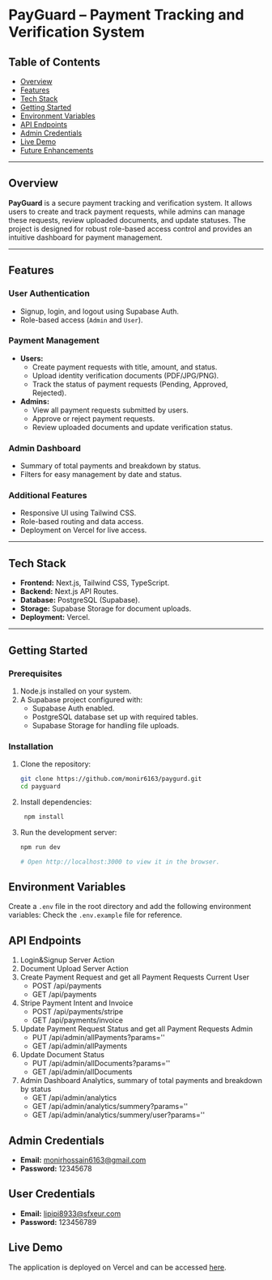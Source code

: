 # PayGuard – Payment Tracking and Verification System

## Table of Contents

- [Overview](#overview)
- [Features](#features)
- [Tech Stack](#tech-stack)
- [Getting Started](#getting-started)
- [Environment Variables](#environment-variables)
- [API Endpoints](#api-endpoints)
- [Admin Credentials](#admin-credentials)
- [Live Demo](#live-demo)
- [Future Enhancements](#future-enhancements)

---

## Overview

**PayGuard** is a secure payment tracking and verification system. It allows users to create and track payment requests, while admins can manage these requests, review uploaded documents, and update statuses. The project is designed for robust role-based access control and provides an intuitive dashboard for payment management.

---

## Features

### User Authentication

- Signup, login, and logout using Supabase Auth.
- Role-based access (`Admin` and `User`).

### Payment Management

- **Users:**
  - Create payment requests with title, amount, and status.
  - Upload identity verification documents (PDF/JPG/PNG).
  - Track the status of payment requests (Pending, Approved, Rejected).
- **Admins:**
  - View all payment requests submitted by users.
  - Approve or reject payment requests.
  - Review uploaded documents and update verification status.

### Admin Dashboard

- Summary of total payments and breakdown by status.
- Filters for easy management by date and status.

### Additional Features

- Responsive UI using Tailwind CSS.
- Role-based routing and data access.
- Deployment on Vercel for live access.

---

## Tech Stack

- **Frontend:** Next.js, Tailwind CSS, TypeScript.
- **Backend:** Next.js API Routes.
- **Database:** PostgreSQL (Supabase).
- **Storage:** Supabase Storage for document uploads.
- **Deployment:** Vercel.

---

## Getting Started

### Prerequisites

1. Node.js installed on your system.
2. A Supabase project configured with:
   - Supabase Auth enabled.
   - PostgreSQL database set up with required tables.
   - Supabase Storage for handling file uploads.

### Installation

1. Clone the repository:

   ```bash
   git clone https://github.com/monir6163/paygurd.git
   cd payguard
   ```

2. Install dependencies:
   ```bash
    npm install
   ```
3. Run the development server:

   ```bash
   npm run dev

   # Open http://localhost:3000 to view it in the browser.
   ```

## Environment Variables

Create a `.env` file in the root directory and add the following environment variables:
Check the `.env.example` file for reference.

## API Endpoints

1. Login&Signup Server Action
2. Document Upload Server Action
3. Create Payment Request and get all Payment Requests Current User
   - POST /api/payments
   - GET /api/payments
4. Stripe Payment Intent and Invoice
   - POST /api/payments/stripe
   - GET /api/payments/invoice
5. Update Payment Request Status and get all Payment Requests Admin
   - PUT /api/admin/allPayments?params=''
   - GET /api/admin/allPayments
6. Update Document Status
   - PUT /api/admin/allDocuments?params=''
   - GET /api/admin/allDocuments
7. Admin Dashboard Analytics, summary of total payments and breakdown by status
   - GET /api/admin/analytics
   - GET /api/admin/analytics/summery?params=''
   - GET /api/admin/analytics/summery/user?params=''

## Admin Credentials

- **Email:** monirhossain6163@gmail.com
- **Password:** 12345678

## User Credentials

- **Email:** lipipi8933@sfxeur.com
- **Password:** 123456789

## Live Demo

The application is deployed on Vercel and can be accessed [here](https://payguard.vercel.app/).

